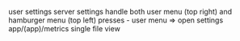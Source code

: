 user settings
server settings
handle both user menu (top right) and hamburger menu (top left) presses
    - user menu => open settings
app/(app)/metrics
single file view